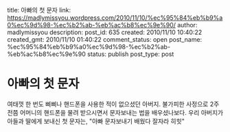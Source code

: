 title: 아빠의 첫 문자
link: https://madlymissyou.wordpress.com/2010/11/10/%ec%95%84%eb%b9%a0%ec%9d%98-%ec%b2%ab-%eb%ac%b8%ec%9e%90/
author: madlymissyou
description: 
post_id: 635
created: 2010/11/10 10:40:22
created_gmt: 2010/11/10 01:40:22
comment_status: open
post_name: %ec%95%84%eb%b9%a0%ec%9d%98-%ec%b2%ab-%eb%ac%b8%ec%9e%90
status: publish
post_type: post

# 아빠의 첫 문자

여태껏 한 번도 삐삐나 핸드폰을 사용한 적이 없으셨던 아버지. 불가피한 사정으로 2주 전쯤 어머니의 핸드폰을 물려 받으시면서 문자보내는 법을 배우셨나보다. 우리 아버지가 아들과 딸에게 보내신 첫 문자는, "아빠 문자보내기 배웠다 잘자라 히힛"